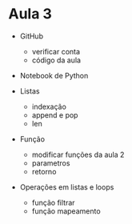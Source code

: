 # Aula 3

- GitHub
  - verificar conta
  - código da aula
- Notebook de Python
- Listas
  - indexação
  - append e pop
  - len
- Função
  - modificar funções da aula 2
  - parametros
  - retorno

- Operações em listas e loops
  - função filtrar
  - função mapeamento
